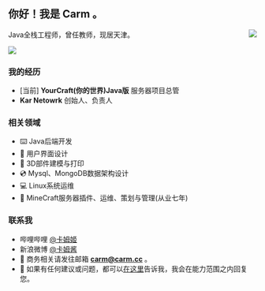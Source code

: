 ## 你好！我是 **Carm** 。
<img align="right" src="https://github-readme-stats.vercel.app/api?username=CarmJos&show_icons=true&hide_title=true" />
Java全栈工程师，曾任教师，现居天津。

![](https://visitor-badge.glitch.me/badge?page_id=carmjos.readme)

### 我的经历
- [当前] **YourCraft(你的世界)Java版** 服务器项目总管
- **Kar Netowrk** 创始人、负责人

### 相关领域
- ⌨️ Java后端开发
- 🎥 用户界面设计
- 📐 3D部件建模与打印
- 💿 Mysql、MongoDB数据架构设计
- 💻 Linux系统运维
- 💎 MineCraft服务器插件、运维、策划与管理(从业七年)

### 联系我
- 哔哩哔哩 [@卡姆姬](https://space.bilibili.com/14172948)
- 新浪微博 [@卡姆酱](https://weibo.com/2631818190)
- 📧 商务相关请发往邮箱 **carm@carm.cc** 。
- 💬 如果有任何建议或问题，都可以[在这里](https://github.com/CarmJos/CarmJos/issues)告诉我，我会在能力范围之内回复您。
